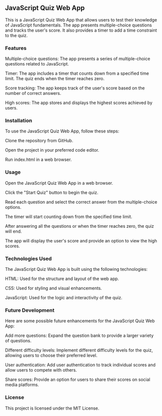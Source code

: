 ## JavaScript Quiz Web App
This is a JavaScript Quiz Web App that allows users to test their knowledge of JavaScript fundamentals. The app presents multiple-choice questions and tracks the user's score. It also provides a timer to add a time constraint to the quiz.



### Features
Multiple-choice questions: The app presents a series of multiple-choice questions related to JavaScript.



Timer: The app includes a timer that counts down from a specified time limit. The quiz ends when the timer reaches zero.



Score tracking: The app keeps track of the user's score based on the number of correct answers.



High scores: The app stores and displays the highest scores achieved by users.

### Installation
To use the JavaScript Quiz Web App, follow these steps:



Clone the repository from GitHub.



Open the project in your preferred code editor.



Run index.html in a web browser.



### Usage
Open the JavaScript Quiz Web App in a web browser.



Click the "Start Quiz" button to begin the quiz.



Read each question and select the correct answer from the multiple-choice options.



The timer will start counting down from the specified time limit.



After answering all the questions or when the timer reaches zero, the quiz will end.



The app will display the user's score and provide an option to view the high scores.



### Technologies Used 
The JavaScript Quiz Web App is built using the following technologies:



HTML: Used for the structure and layout of the web app.



CSS: Used for styling and visual enhancements.



JavaScript: Used for the logic and interactivity of the quiz.


### Future Development
Here are some possible future enhancements for the JavaScript Quiz Web App:



Add more questions: Expand the question bank to provide a larger variety of questions.



Different difficulty levels: Implement different difficulty levels for the quiz, allowing users to choose their preferred level.

User authentication: Add user authentication to track individual scores and allow users to compete with others.



Share scores: Provide an option for users to share their scores on social media platforms.



### License
This project is licensed under the MIT License.